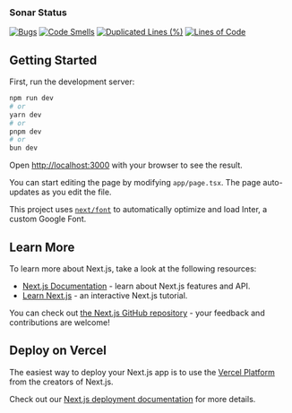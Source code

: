 ### Sonar Status
[![Bugs](https://sonarcloud.io/api/project_badges/measure?project=sametakbal_saha-sosyal&metric=bugs)](https://sonarcloud.io/summary/new_code?id=sametakbal_saha-sosyal)
[![Code Smells](https://sonarcloud.io/api/project_badges/measure?project=sametakbal_saha-sosyal&metric=code_smells)](https://sonarcloud.io/summary/new_code?id=sametakbal_saha-sosyal)
[![Duplicated Lines (%)](https://sonarcloud.io/api/project_badges/measure?project=sametakbal_saha-sosyal&metric=duplicated_lines_density)](https://sonarcloud.io/summary/new_code?id=sametakbal_saha-sosyal)
[![Lines of Code](https://sonarcloud.io/api/project_badges/measure?project=sametakbal_saha-sosyal&metric=ncloc)](https://sonarcloud.io/summary/new_code?id=sametakbal_saha-sosyal)
## Getting Started

First, run the development server:

```bash
npm run dev
# or
yarn dev
# or
pnpm dev
# or
bun dev
```

Open [http://localhost:3000](http://localhost:3000) with your browser to see the result.

You can start editing the page by modifying `app/page.tsx`. The page auto-updates as you edit the file.

This project uses [`next/font`](https://nextjs.org/docs/basic-features/font-optimization) to automatically optimize and load Inter, a custom Google Font.

## Learn More

To learn more about Next.js, take a look at the following resources:

- [Next.js Documentation](https://nextjs.org/docs) - learn about Next.js features and API.
- [Learn Next.js](https://nextjs.org/learn) - an interactive Next.js tutorial.

You can check out [the Next.js GitHub repository](https://github.com/vercel/next.js/) - your feedback and contributions are welcome!

## Deploy on Vercel

The easiest way to deploy your Next.js app is to use the [Vercel Platform](https://vercel.com/new?utm_medium=default-template&filter=next.js&utm_source=create-next-app&utm_campaign=create-next-app-readme) from the creators of Next.js.

Check out our [Next.js deployment documentation](https://nextjs.org/docs/deployment) for more details.

